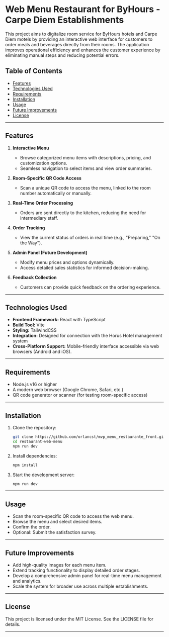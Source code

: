 # Web Menu Restaurant for ByHours - Carpe Diem Establishments

This project aims to digitalize room service for ByHours hotels and Carpe Diem motels by providing an interactive web interface for customers to order meals and beverages directly from their rooms. The application improves operational efficiency and enhances the customer experience by eliminating manual steps and reducing potential errors.

## Table of Contents

- [Features](#features)
- [Technologies Used](#technologies-used)
- [Requirements](#requirements)
- [Installation](#installation)
- [Usage](#usage)
- [Future Improvements](#future-improvements)
- [License](#license)

---

## Features

1. **Interactive Menu**
   - Browse categorized menu items with descriptions, pricing, and customization options.
   - Seamless navigation to select items and view order summaries.

2. **Room-Specific QR Code Access**
   - Scan a unique QR code to access the menu, linked to the room number automatically or manually.

3. **Real-Time Order Processing**
   - Orders are sent directly to the kitchen, reducing the need for intermediary staff.

4. **Order Tracking**
   - View the current status of orders in real time (e.g., "Preparing," "On the Way").

5. **Admin Panel (Future Development)**
   - Modify menu prices and options dynamically.
   - Access detailed sales statistics for informed decision-making.

6. **Feedback Collection**
   - Customers can provide quick feedback on the ordering experience.

---

## Technologies Used

- **Frontend Framework:** React with TypeScript
- **Build Tool:** Vite
- **Styling:** TailwindCSS
- **Integration:** Designed for connection with the Horus Hotel management system
- **Cross-Platform Support:** Mobile-friendly interface accessible via web browsers (Android and iOS).

---

## Requirements

- Node.js v16 or higher
- A modern web browser (Google Chrome, Safari, etc.)
- QR code generator or scanner (for testing room-specific access)

---

## Installation

1. Clone the repository:
   ```bash
   git clone https://github.com/orlancst/mvp_menu_restaurante_front.git
   cd restaurant-web-menu
   npm run dev
    ```

2. Install dependencies:
    ```bash
    npm install
    ```

3. Start the development server:
    ```bash
    npm run dev
    ```

---

## Usage

- Scan the room-specific QR code to access the web menu.
- Browse the menu and select desired items.
- Confirm the order.
- Optional: Submit the satisfaction survey.

---

## Future Improvements
- Add high-quality images for each menu item.
- Extend tracking functionality to display detailed order stages.
- Develop a comprehensive admin panel for real-time menu management and analytics.
- Scale the system for broader use across multiple establishments.

---

## License

This project is licensed under the MIT License. See the LICENSE file for details.

---